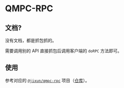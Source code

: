 # QMPC-RPC

## 文档?

没有文档，都是抓包抓的。

需要调用别的 API 直接抓包后调用客户端的 `doRPC` 方法即可。

## 使用

参考对应的 [`@jixun/qmpc-rpc`](https://www.npmjs.com/package/@jixun/qmpc-rpc) 项目（[仓库](https://github.com/jixunmoe/qmpc-rpc/tree/main/packages/qmpc-cli)）。
